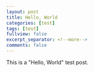 ```yaml
---
layout: post
title: Hello, World
categories: [test]
tags: [test]
fullview: false
excerpt_separator: <!--more-->
comments: false
---
```


This is a "Hello, World" test post.
